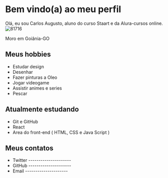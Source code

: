 # Bem vindo(a) ao meu perfil

Olá, eu sou Carlos Augusto, aluno do curso Staart e da Alura-cursos online.
![81716](https://github.com/GarotoDeProg/GarotoDeProg/assets/138615677/3f4eb352-432c-4d18-851e-7c6008a4057f)

Moro em Goiânia-GO

## Meus hobbies


- Estudar design
- Desenhar
- Fazer pinturas a Oleo
- Jogar videogame
- Assistir animes e series
- Pescar

## Atualmente estudando

- Git e GitHub
- React
- Area do front-end ( HTML, CSS e Java Script )

## Meus contatos

- Twitter   ---------------------
- GitHub    ---------------------
- Email     ---------------------
